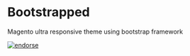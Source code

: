 Bootstrapped
============

Magento ultra responsive theme using bootstrap framework

[![endorse](https://api.coderwall.com/subrata/endorsecount.png)](https://coderwall.com/subrata)

